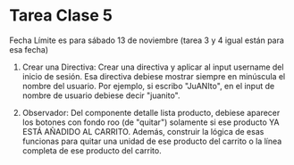 # Tarea Clase 5

Fecha Límite es para sábado 13 de noviembre (tarea 3 y 4 igual están para esa fecha)

1. Crear una Directiva: Crear una directiva y aplicar al input username del inicio de sesión. Esa directiva debiese mostrar siempre en minúscula el nombre del usuario. Por ejemplo, si escribo "JuANIto", en el input de nombre de usuario debiese decir "juanito".

2. Observador: Del componente detalle lista producto, debiese aparecer los botones con fondo roo (de "quitar") solamente si ese producto YA ESTÁ AÑADIDO AL CARRITO. Además, construir la lógica de esas funcionas para quitar una unidad de ese producto del carrito o la línea completa de ese producto del carrito.